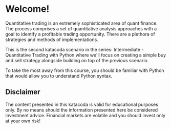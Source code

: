 # Welcome!

Quantitative trading is an extremely sophisticated area of quant finance. The process comprises a set of quantitative analysis approaches with a goal to identify a profitable trading opportunity. There are a plethora of strategies and methods of implementations.

This is the second katacoda scenario in the series: Intermediate - Quantitative Trading with Python where we'll focus on creating a simple buy and sell strategy alongside building on top of the previous scenario.

To take the most away from this course, you should be familiar with Python that would allow you to understand Python syntax.

## Disclaimer
The content presented in this katacoda is valid for educational purposes only. By no means should the information presented here be considered investment advice. Financial markets are volatile and you should invest only at your own risk!